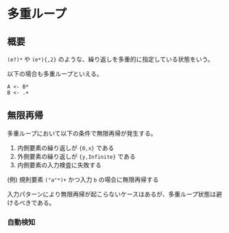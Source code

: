 # 多重ループ

## 概要

`(e?)*` や `(e*){,2}` のような、繰り返しを多重的に指定している状態をいう。

以下の場合も多重ループといえる。

```
A <- B*
B <- .+
```

## 無限再帰

多重ループにおいて以下の条件で無限再帰が発生する。

1. 内側要素の繰り返しが `{0,x}` である
2. 外側要素の繰り返しが `{y,Infinite}` である
3. 内側要素の入力検査に失敗する

(例) 規則要素 `("a"*)+` かつ入力 `b` の場合に無限再帰する

入力パターンにより無限再帰が起こらないケースはあるが、多重ループ状態は避けるべきである。

### 自動検知
